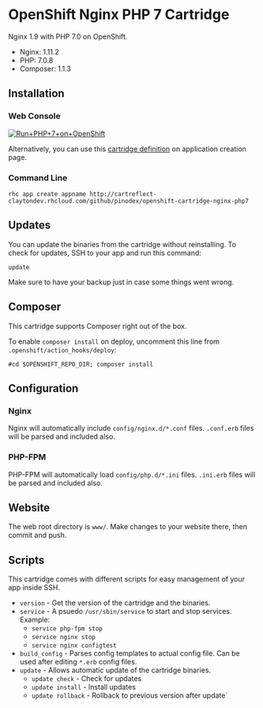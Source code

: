 # OpenShift Nginx PHP 7 Cartridge
Nginx 1.9 with PHP 7.0 on OpenShift.

* Nginx: 1.11.2
* PHP: 7.0.8
* Composer: 1.1.3

## Installation

### Web Console
<a href="https://openshift.redhat.com/app/console/application_type/custom?cartridges%5B%5D=http://cartreflect-claytondev.rhcloud.com/github/pinodex/openshift-cartridge-nginx-php7&amp;name=php"><img alt="Run+PHP+7+on+OpenShift" src="https://launch-shifter.rhcloud.com/launch/light/Run%20PHP%207%20on.svg" /></a>

Alternatively, you can use this [cartridge definition](http://cartreflect-claytondev.rhcloud.com/github/pinodex/openshift-cartridge-nginx-php7) on application creation page.


### Command Line
```
rhc app create appname http://cartreflect-claytondev.rhcloud.com/github/pinodex/openshift-cartridge-nginx-php7
```

## Updates
You can update the binaries from the cartridge without reinstalling. To check for updates, SSH to your app and run this command:

```
update
```
Make sure to have your backup just in case some things went wrong.

## Composer
This cartridge supports Composer right out of the box.

To enable `composer install` on deploy, uncomment this line from `.openshift/action_hooks/deploy`:

```
#cd $OPENSHIFT_REPO_DIR; composer install
```

## Configuration

### Nginx
Nginx will automatically include `config/nginx.d/*.conf` files. `.conf.erb` files will be parsed and included also.

### PHP-FPM
PHP-FPM will automatically load `config/php.d/*.ini` files. `.ini.erb` files will be parsed and included also.

## Website
The web root directory is `www/`. Make changes to your website there, then commit and push.

## Scripts
This cartridge comes with different scripts for easy management of your app inside SSH.

* `version` - Get the version of the cartridge and the binaries.
* `service` - A psuedo `/usr/sbin/service` to start and stop services. Example:
    * `service php-fpm stop`
    * `service nginx stop`
    * `service nginx configtest`
* `build_config` - Parses config templates to actual config file. Can be used after editing `*.erb` config files.
* `update` - Allows automatic update of the cartridge binaries.
    * `update check` - Check for updates
    * `update install` - Install updates
    * `update rollback` - Rollback to previous version after update`
